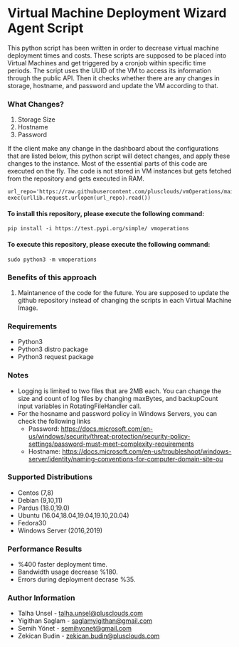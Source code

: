 # Virtual Machine Deployment Wizard Agent Script

This python script has been written in order to decrease virtual machine deployment times and costs. These scripts are supposed to be placed into Virtual Machines and get triggered by a cronjob within specific time periods. The script uses the UUID of the VM to access its information through the public API. Then it checks whether there are any changes in storage, hostname, and password and update the VM according to that.

### What Changes?

1. Storage Size
2. Hostname
3. Password

If the client make any change in the dashboard about the configurations that are listed below, this python script will detect changes, and apply these changes to the instance.
Most of the essential parts of this code are executed on the fly. The code is not stored in VM instances but gets fetched from the repository and gets executed in RAM.

```
url_repo='https://raw.githubusercontent.com/plusclouds/vmOperations/main/plusclouds.py'
exec(urllib.request.urlopen(url_repo).read())
```

#### To install this repository, please execute the following command:
```shell
pip install -i https://test.pypi.org/simple/ vmoperations
```

#### To execute this repository, please execute the following command:
```shell
sudo python3 -m vmoperations
```

### Benefits of this approach

1. Maintanence of the code for the future. You are supposed to update the github repository instead of changing the scripts in each Virtual Machine Image.

### Requirements

- Python3
- Python3 distro package
- Python3 request package

### Notes

- Logging is limited to two files that are 2MB each. You can change the size and count of log files by changing maxBytes, and backupCount input variables in RotatingFileHandler call.
- For the hosname and password policy in Windows Servers, you can check the following links
  - Password: https://docs.microsoft.com/en-us/windows/security/threat-protection/security-policy-settings/password-must-meet-complexity-requirements
  - Hostname: https://docs.microsoft.com/en-us/troubleshoot/windows-server/identity/naming-conventions-for-computer-domain-site-ou

### Supported Distributions

- Centos (7,8)
- Debian (9,10,11)
- Pardus (18.0,19.0)
- Ubuntu (16.04,18.04,19.04,19.10,20.04)
- Fedora30
- Windows Server (2016,2019)

### Performance Results

- %400 faster deployment time.
- Bandwidth usage decrease %180.
- Errors during deployment decrase %35.

### Author Information

- Talha Unsel - talha.unsel@plusclouds.com   
- Yigithan Saglam - saglamyigithan@gmail.com   
- Semih Yönet - semihyonet@gmail.com   
- Zekican Budin - zekican.budin@plusclouds.com   
